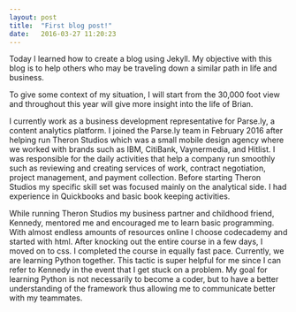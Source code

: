 ```yaml
---
layout: post
title:  "First blog post!"
date:   2016-03-27 11:20:23
---
```




Today I learned how to create a blog using Jekyll. My objective with this blog is to help others who may be traveling down a similar path in life and business.

To give some context of my situation, I will start from the 30,000 foot view and throughout this year will give more insight into the life of Brian.

I currently work as a business development representative for Parse.ly, a content analytics platform. I joined the Parse.ly team in February 2016 after helping run Theron Studios which was a small mobile design agency where we worked with brands such as IBM, CitiBank, Vaynermedia, and Hitlist. I was responsible for the daily activities that help a company run smoothly such as reviewing and creating services of work, contract negotiation, project management, and payment collection. Before starting Theron Studios my specific skill set was focused mainly on the analytical side. I had experience in Quickbooks and basic book keeping activities.

While running Theron Studios my business partner and childhood friend, Kennedy, mentored me and encouraged me to learn basic programming. With almost endless amounts of resources online I choose codecademy and started with html. After knocking out the entire course in a few days, I moved on to css. I completed the course in equally fast pace. Currently, we are learning Python together. This tactic is super helpful for me since I can refer to Kennedy in the event that I get stuck on a problem. My goal for learning Python is not necessarily to become a coder, but to have a better understanding of the framework thus allowing me to communicate better with my teammates.
